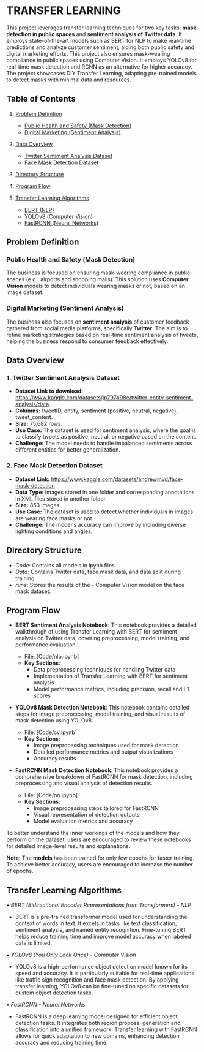 # TRANSFER LEARNING

This project leverages transfer learning techniques for two key tasks: **mask detection in public spaces** and **sentiment analysis of Twitter data**. It employs state-of-the-art models such as BERT for NLP to make real-time predictions and analyze customer sentiment, aiding both public safety and digital marketing efforts.
This project also ensures mask-wearing compliance in public spaces using Computer Vision. It employs YOLOv8 for real-time mask detection and RCNN as an alternative for higher accuracy. The project showcases DIY Transfer Learning, adapting pre-trained models to detect masks with minimal data and resources.

## Table of Contents

1. [Problem Definition](#problem-definition)
   - [Public Health and Safety (Mask Detection)](#public-health-and-safety-mask-detection)
   - [Digital Marketing (Sentiment Analysis)](#digital-marketing-sentiment-analysis)
  
2. [Data Overview](#data-overview)
   - [Twitter Sentiment Analysis Dataset](#twitter-sentiment-analysis-dataset)
   - [Face Mask Detection Dataset](#face-mask-detection-dataset)

3. [Directory Structure](#directory-structure)

4. [Program Flow](#program-flow)

5. [Transfer Learning Algorithms](#transfer-learning-algorithms)
   - [BERT (NLP)](#bert-nlp)
   - [YOLOv8 (Computer Vision)](#yolov8-computer-vision)
   - [FastRCNN (Neural Networks)](#fastrcnn-neural-networks)

## Problem Definition

### Public Health and Safety (Mask Detection)
The business is focused on ensuring mask-wearing compliance in public spaces (e.g., airports and shopping malls). This solution uses **Computer Vision** models to detect individuals wearing masks or not, based on an image dataset.

### Digital Marketing (Sentiment Analysis)
The business also focuses on **sentiment analysis** of customer feedback gathered from social media platforms, specifically **Twitter**. The aim is to refine marketing strategies based on real-time sentiment analysis of tweets, helping the business respond to consumer feedback effectively.

## Data Overview

### 1. **Twitter Sentiment Analysis Dataset**
- **Dataset Link to download:** https://www.kaggle.com/datasets/jp797498e/twitter-entity-sentiment-analysis/data
- **Columns:** tweetID, entity, sentiment (positive, neutral, negative), tweet_content.
- **Size:** 75,682 rows.
- **Use Case:** The dataset is used for sentiment analysis, where the goal is to classify tweets as positive, neutral, or negative based on the content.
- **Challenge:** The model needs to handle imbalanced sentiments across different entities for better generalization.

### 2. **Face Mask Detection Dataset**
- **Dataset Link:** https://www.kaggle.com/datasets/andrewmvd/face-mask-detection
- **Data Type:** Images stored in one folder and corresponding annotations in XML files stored in another folder.
- **Size:** 853 images.
- **Use Case:** The dataset is used to detect whether individuals in images are wearing face masks or not.
- **Challenge:** The model's accuracy can improve by including diverse lighting conditions and angles.

## Directory Structure
- ⁠*Code:* Contains all models in ipynb files.
- *Data:* Contains Twitter data, face mask data, and data split during training.
- ⁠*runs*: Stores the results of the - Computer Vision model on the face mask dataset.

## Program Flow

- **BERT Sentiment Analysis Notebook**: This notebook provides a detailed walkthrough of using Transfer Learning with BERT for sentiment analysis on Twitter data, covering preprocessing, model training, and performance evaluation.
  - File: [Code/nlp.ipynb]
  - **Key Sections**:
    - Data preprocessing techniques for handling Twitter data
    - Implementation of Transfer Learning with BERT for sentiment analysis
    - Model performance metrics, including precision, recall and F1 scores

- **YOLOv8 Mask Detection Notebook**: This notebook contains detailed steps for image preprocessing, model training, and visual results of mask detection using YOLOv8.
  - File: [Code/cv.ipynb]
  - **Key Sections**:
    - Image preprocessing techniques used for mask detection
    - Detailed performance metrics and output visualizations
    - Accuracy results

- **FastRCNN Mask Detection Notebook**: This notebook provides a comprehensive breakdown of FastRCNN for mask detection, including preprocessing and visual analysis of detection results.
  - File: [Code/nn.ipynb]
  - **Key Sections**:
    - Image preprocessing steps tailored for FastRCNN
    - Visual representation of detection outputs
    - Model evaluation metrics and accuracy

To better understand the inner workings of the models and how they perform on the dataset, users are encouraged to review these notebooks for detailed image-level results and explanations.

**Note**: The **models** has been trained for only few epochs for faster training. To achieve better accuracy, users are encouraged to increase the number of epochs.


## Transfer Learning Algorithms

•⁠  ⁠*BERT (Bidirectional Encoder Representations from Transformers) - NLP*
  - BERT is a pre-trained transformer model used for understanding the context of words in text. It excels in tasks like text classification, sentiment analysis, and named entity recognition. Fine-tuning BERT helps reduce training time and improve model accuracy when labeled data is limited.

•⁠  ⁠*YOLOv8 (You Only Look Once) - Computer Vision*
  - YOLOv8 is a high-performance object detection model known for its speed and accuracy. It is particularly suitable for real-time applications like traffic sign recognition and face mask detection. By applying transfer learning, YOLOv8 can be fine-tuned on specific datasets for custom object detection tasks.

•⁠  ⁠*FastRCNN - Neural Networks*
  - FastRCNN is a deep learning model designed for efficient object detection tasks. It integrates both region proposal generation and classification into a unified framework. Transfer learning with FastRCNN allows for quick adaptation to new domains, enhancing detection accuracy and reducing training time.
